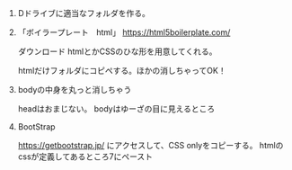 

1. Dドライブに適当なフォルダを作る。

2. 「ボイラープレート　html」
    https://html5boilerplate.com/


    ダウンロード
    htmlとかCSSのひな形を用意してくれる。

    htmlだけフォルダにコピペする。ほかの消しちゃってOK！

3. bodyの中身を丸っと消しちゃう

    headはおまじない。
    bodyはゆーざの目に見えるところ

4. BootStrap

    https://getbootstrap.jp/
    にアクセスして、CSS onlyをコピーする。
    htmlのcssが定義してあるところ7にペースト